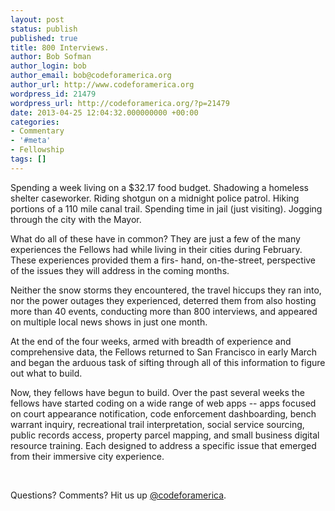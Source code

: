 ```yaml
---
layout: post
status: publish
published: true
title: 800 Interviews.
author: Bob Sofman
author_login: bob
author_email: bob@codeforamerica.org
author_url: http://www.codeforamerica.org
wordpress_id: 21479
wordpress_url: http://codeforamerica.org/?p=21479
date: 2013-04-25 12:04:32.000000000 +00:00
categories:
- Commentary
- '#meta'
- Fellowship
tags: []
---
```

Spending a week living on a $32.17 food budget. Shadowing a homeless shelter caseworker. Riding shotgun on a midnight police patrol. Hiking portions of a 110 mile canal trail. Spending time in jail (just visiting). Jogging through the city with the Mayor.

What do all of these have in common? They are just a few of the many experiences the Fellows had while living in their cities during February. These experiences provided them a firs- hand, on-the-street, perspective of the issues they will address in the coming months.

Neither the snow storms they encountered, the travel hiccups they ran into, nor the power outages they experienced, deterred them from also hosting more than 40 events, conducting more than 800 interviews, and appeared on multiple local news shows in just one month.

At the end of the four weeks, armed with breadth of experience and comprehensive data, the Fellows returned to San Francisco in early March and began the arduous task of sifting through all of this information to figure out what to build.

Now, they fellows have begun to build. Over the past several weeks the fellows have started coding on a wide range of web apps -- apps focused on court appearance notification, code enforcement dashboarding, bench warrant inquiry, recreational trail interpretation, social service sourcing, public records access, property parcel mapping, and small business digital resource training. Each designed to address a specific issue that emerged from their immersive city experience.

&nbsp;

Questions? Comments? Hit us up <a href="http://twitter.com/codeforamerica" target="_blank">@codeforamerica</a>.
